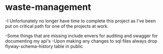 # waste-management
-I Unfortunately no longer have time to complete this project as I've been put on critical path for one of the projects at work.

-Some things that are missing include envers for auditing and swagger for documenting my api's
-Upon making any changes to sql files always drop flyway-schema-history table in public
